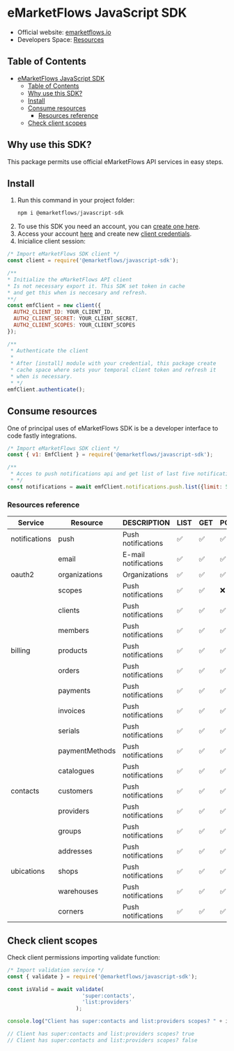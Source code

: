 # eMarketFlows JavaScript SDK

- Official website: [emarketflows.io](https://emarketflows.com)
- Developers Space: [Resources](https://emarketflows.com/developers)

## Table of Contents
- [eMarketFlows JavaScript SDK](#emarketflows-javascript-sdk)
  - [Table of Contents](#table-of-contents)
  - [Why use this SDK?](#why-use-this-sdk)
  - [Install](#install)
  - [Consume resources](#consume-resources)
    - [Resources reference](#resources-reference)
  - [Check client scopes](#check-client-scopes)

## Why use this SDK?

This package permits use official eMarketFlows API services in easy steps.

## Install

1. Run this command in your project folder:
   ```js
   npm i @emarketflows/javascript-sdk
   ```
2. To use this SDK you need an account, you can [create one here](#).
3. Access your account [here](https://emarketflows.io/login) and create new [client credentials](#).
4. Inicialice client session:
```js
/* Import eMarketFlows SDK client */
const client = require('@emarketflows/javascript-sdk');

/** 
* Initialize the eMarketFlows API client
* Is not necessary export it. This SDK set token in cache
* and get this when is neccesary and refresh.
**/
const emfClient = new client({
  AUTH2_CLIENT_ID: YOUR_CLIENT_ID,
  AUTH2_CLIENT_SECRET: YOUR_CLIENT_SECRET,
  AUTH2_CLIENT_SCOPES: YOUR_CLIENT_SCOPES
});

/**
 * Authenticate the client
 * 
 * After [install] module with your credential, this package create
 * cache space where sets your temporal client token and refresh it 
 * when is necessary.
 * */
emfClient.authenticate();
```
## Consume resources

One of principal uses of eMarketFlows SDK is be a developer interface to code fastly integrations.

```js
/* Import eMarketFlows SDK client */
const { v1: EmfClient } = require('@emarketflows/javascript-sdk');

/** 
 * Acces to push notifications api and get list of last five notifications.
 * */
const notifications = await emfClient.notifications.push.list({limit: 5});
```

### Resources reference

| Service | Resource | DESCRIPTION | LIST | GET | POST | PUT | DELETE |
| -------- | ------- | ------- | ------- | ------- | ------- | ------- | ------- |
| notifications  | push | Push notifications | ✅ | ✅ | ✅ | ✅ | ✅ |
|  | email | E-mail notifications  | ✅ | ✅ | ✅ | ✅ | ✅ |
| oauth2  | organizations | Organizations  | ✅ | ✅ | ✅ | ✅ | ❌ |
|  | scopes | Push notifications | ✅ | ✅ | ❌ | ❌ | ❌ |
|  | clients | Push notifications | ✅ | ✅ | ✅ | ✅ | ✅ |
|  | members | Push notifications | ✅ | ✅ | ✅ | ✅ | ✅ |
| billing  | products | Push notifications | ✅ | ✅ | ✅ | ✅ | ✅ |
|  | orders | Push notifications | ✅ | ✅ | ✅ | ✅ | ✅ |
|  | payments | Push notifications | ✅ | ✅ | ✅ | ✅ | ✅ |
|  | invoices | Push notifications | ✅ | ✅ | ✅ | ✅ | ✅ |
|  | serials | Push notifications | ✅ | ✅ | ✅ | ✅ | ✅ |
|  | paymentMethods | Push notifications | ✅ | ✅ | ✅ | ✅ | ✅ |
|  | catalogues | Push notifications | ✅ | ✅ | ✅ | ✅ | ✅ |
| contacts  | customers | Push notifications | ✅ | ✅ | ✅ | ✅ | ✅ |
|  | providers | Push notifications | ✅ | ✅ | ✅ | ✅ | ✅ |
|  | groups | Push notifications | ✅ | ✅ | ✅ | ✅ | ✅ |
|  | addresses | Push notifications | ✅ | ✅ | ✅ | ✅ | ✅ |
| ubications  | shops | Push notifications | ✅ | ✅ | ✅ | ✅ | ✅ |
|  | warehouses | Push notifications | ✅ | ✅ | ✅ | ✅ | ✅ |
|  | corners | Push notifications | ✅ | ✅ | ✅ | ✅ | ✅ |

## Check client scopes

Check client permissions importing validate function:
```js
/* Import validation service */
const { validate } = require('@emarketflows/javascript-sdk');

const isValid = await validate(
                        'super:contacts',
                        'list:providers'
                      );

console.log("Client has super:contacts and list:providers scopes? " + isValid);

// Client has super:contacts and list:providers scopes? true
// Client has super:contacts and list:providers scopes? false
```